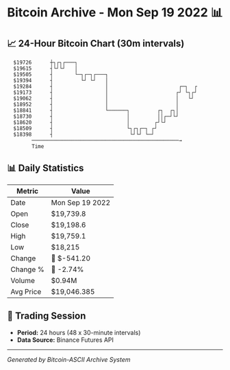 # Bitcoin Archive - Mon Sep 19 2022 📊

## 📈 24-Hour Bitcoin Chart (30m intervals)

```
  $19726      ┼┐┌┐┌───┐                                        
  $19615      ┤└┘└┘   │                                        
  $19505      ┤       └─┐┌─┐┌───┐                              
  $19394      ┤         └┘ └┘   │                              
  $19284      ┤                 │                       ┌─┐  ┌ 
  $19173      ┤                 │                      ┌┘ └┐┌┘ 
  $19062      ┤                 │                      │   └┘  
  $18952      ┤                 │                      │       
  $18841      ┤                 └──────┐         ┌┐  ┌┐│       
  $18730      ┤                        │         ││┌─┘└┘       
  $18620      ┤                        │        ┌┘└┘           
  $18509      ┤                        └┐┌┐┌─┐ ┌┘              
  $18398      ┤                         └┘└┘ └─┘               
        ────────────────────────────────────────────────→
        Time
```

## 📊 Daily Statistics

| Metric | Value |
|--------|-------|
| Date | Mon Sep 19 2022 |
| Open | $19,739.8 |
| Close | $19,198.6 |
| High | $19,759.1 |
| Low | $18,215 |
| Change | 🔴 $-541.20 |
| Change % | 🔴 -2.74% |
| Volume | $0.94M |
| Avg Price | $19,046.385 |

## 📅 Trading Session

- **Period:** 24 hours (48 x 30-minute intervals)
- **Data Source:** Binance Futures API

---
*Generated by Bitcoin-ASCII Archive System*
